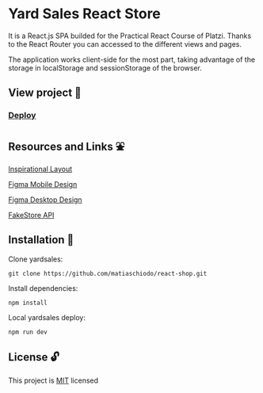 # Yard Sales React Store

It is a React.js SPA builded for the Practical React Course of Platzi.
Thanks to the React Router you can accessed to the different views and pages.

The application works client-side for the most part, taking advantage of the storage in localStorage and sessionStorage of the browser.

## View project :rocket:

### [Deploy](https://matiaschiodo-react-shop.netlify.app/)

## Resources and Links :fountain:

[Inspirational Layout](https://github.com/platzi/curso-frontend-developer-practico)

[Figma Mobile Design](https://www.figma.com/proto/bcEVujIzJj5PNIWwF9pP2w/Platzi_YardSale?node-id=0%3A719&amp%3Bscaling=scale-down&amp%3Bpage-id=0%3A1&amp%3Bstarting-point-node-id=0%3A719)

[Figma Desktop Design](https://www.figma.com/proto/bcEVujIzJj5PNIWwF9pP2w/Platzi_YardSale?node-id=5%3A2808[%E2%80%A6]ing=scale-down&page-id=0%3A998&starting-point-node-id=5%3A2808)

[FakeStore API](https://fakestoreapi.com/)

## Installation :electric_plug:

Clone yardsales:

```
git clone https://github.com/matiaschiodo/react-shop.git
```

Install dependencies:

```
npm install
```

Local yardsales deploy:

```
npm run dev
```

## License :unlock:

This project is [MIT](https://choosealicense.com/licenses/mit/) licensed
